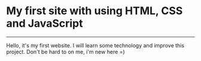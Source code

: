 # My first site with using HTML, CSS and JavaScript

___

Hello, it's my first website. I will learn some technology and improve this project. Don't be hard to on me, i'm new here =)